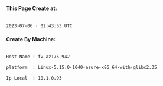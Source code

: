 
   
#### This Page Create at:

```bash

2023-07-06 - 02:43:53 UTC

```

#### Create By Machine:

```bash

Host Name : fv-az175-942

platform  : Linux-5.15.0-1040-azure-x86_64-with-glibc2.35

Ip Local  : 10.1.0.93

```

